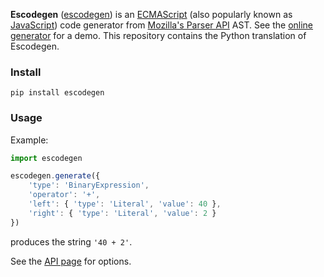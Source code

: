 **Escodegen** ([escodegen](http://github.com/estools/escodegen)) is an
[ECMAScript](http://www.ecma-international.org/publications/standards/Ecma-262.htm)
(also popularly known as [JavaScript](http://en.wikipedia.org/wiki/JavaScript))
code generator from [Mozilla's Parser API](https://developer.mozilla.org/en/SpiderMonkey/Parser_API)
AST. See the [online generator](https://estools.github.io/escodegen/demo/index.html)
for a demo. This repository contains the Python translation of Escodegen.


### Install

    pip install escodegen

### Usage

Example:
````js
import escodegen

escodegen.generate({
    'type': 'BinaryExpression',
    'operator': '+',
    'left': { 'type': 'Literal', 'value': 40 },
    'right': { 'type': 'Literal', 'value': 2 }
})
````
produces the string `'40 + 2'`.


See the [API page](https://github.com/estools/escodegen/wiki/API) for
options.
